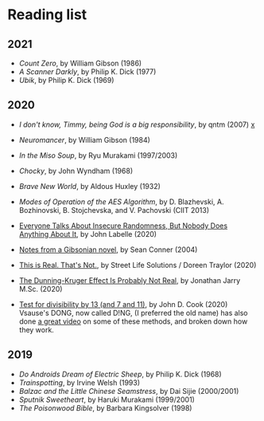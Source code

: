 # Reading list

## 2021

* _Count Zero_, by William Gibson (1986)
* _A Scanner Darkly_, by Philip K. Dick (1977)
* _Ubik_, by Philip K. Dick (1969)

## 2020

* _I don't know, Timmy, being God is a big responsibility_, by qntm (2007) [x](https://qntm.org/responsibility)
* _Neuromancer_, by William Gibson (1984)  
* _In the Miso Soup_, by Ryu Murakami (1997/2003)  
* _Chocky_, by John Wyndham (1968)  
* _Brave New World_, by Aldous Huxley (1932)  
* _Modes of Operation of the AES Algorithm_, by D. Blazhevski, A. Bozhinovski, B. Stojchevska, and V. Pachovski (CIIT 2013)

  

* [Everyone Talks About Insecure Randomness, But Nobody Does Anything About It](https://www.airza.net/2020/11/09/everyone-talks-about-insecure-randomness-but-nobody-does-anything-about-it.html), by John Labelle (2020)
* [Notes from a Gibsonian novel](http://boston.conman.org/2004/09/19), by Sean Conner (2004)
* [This is Real. That's Not.](https://streetlifesolutions.blogspot.com/2020/12/this-is-real-thats-not.html), by Street Life Solutions / Doreen Traylor (2020)
* [The Dunning-Kruger Effect Is Probably Not Real](https://www.mcgill.ca/oss/article/critical-thinking/dunning-kruger-effect-probably-not-real), by Jonathan Jarry M.Sc. (2020)
* [Test for divisibility by 13 (and 7 and 11)](https://www.johndcook.com/blog/2020/11/10/test-for-divisibility-by-13/), by John D. Cook (2020) 
  Vsause's DONG, now called D!NG, (I preferred the old name) has also done [a great video](https://www.youtube.com/watch?v=f6tHqOmIj1E) on some of these methods, and broken down how they work.

## 2019
* _Do Androids Dream of Electric Sheep_, by Philip K. Dick (1968)
* _Trainspotting_, by Irvine Welsh (1993)
* _Balzac and the Little Chinese Seamstress_, by Dai Sijie (2000/2001)
* _Sputnik Sweetheart_, by Haruki Murakami (1999/2001)
* _The Poisonwood Bible_, by Barbara Kingsolver (1998)

